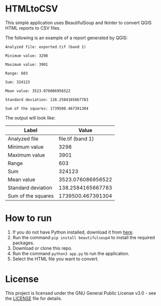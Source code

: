 # HTMLtoCSV

This simple application uses BeautifulSoup and tkinter to convert QGIS HTML reports to CSV files.

The following is an example of a report generated by QGIS: 
```
Analyzed file: exported.tif (band 1)

Minimum value: 3298

Maximum value: 3901

Range: 603

Sum: 324123

Mean value: 3523.076086956522

Standard deviation: 138.2584165667783

Sum of the squares: 1739500.467391304

```

The output will look like:


|Label             |Value                                                                                                                                                                |
|------------------|---------------------------------------------------------------------------------------------------------------------------------------------------------------------|
|Analyzed file     |file.tif (band 1)|
|Minimum value     |3298                                                                                                                                                                 |
|Maximum value     |3901                                                                                                                                                                 |
|Range             |603                                                                                                                                                                  |
|Sum               |324123                                                                                                                                                               |
|Mean value        |3523.076086956522                                                                                                                                                    |
|Standard deviation|138.2584165667783                                                                                                                                                    |
|Sum of the squares|1739500.467391304                                                                                                                                                    |

# How to run
1. If you do not have Python installed, download it from [here](https://www.python.org/downloads/).
2. Run the command `pip install beautifulsoup4` to install the required packages.
3. Download or clone this repo.
4. Run the command `python3 app.py` to run the application.
5. Select the HTML file you want to convert.

# License
This project is licensed under the GNU General Public License v3.0 - see the [LICENSE](LICENSE) file for details.

